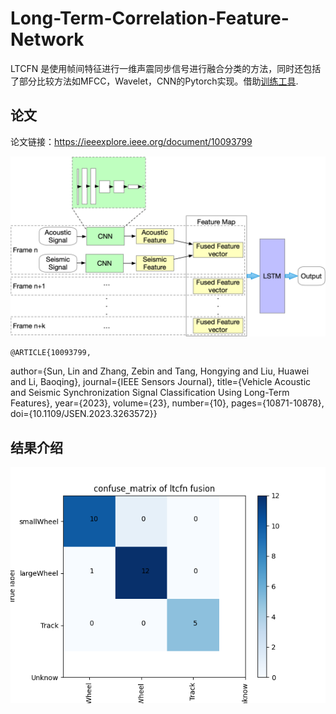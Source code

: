 # Long-Term-Correlation-Feature-Network
LTCFN
是使用帧间特征进行一维声震同步信号进行融合分类的方法，同时还包括了部分比较方法如MFCC，Wavelet，CNN的Pytorch实现。借助[训练工具](https://github.com/Seafood-SIMIT/snake_spear_with_102_inch-A_DL_Trainer).

## 论文
论文链接：https://ieeexplore.ieee.org/document/10093799

![基本Idea](LTCFN.png)

    @ARTICLE{10093799,
  author={Sun, Lin and Zhang, Zebin and Tang, Hongying and Liu, Huawei and Li, Baoqing},
  journal={IEEE Sensors Journal}, 
  title={Vehicle Acoustic and Seismic Synchronization Signal Classification Using Long-Term Features}, 
  year={2023},
  volume={23},
  number={10},
  pages={10871-10878},
  doi={10.1109/JSEN.2023.3263572}}


## 结果介绍
![valid confusion matrix](cm_ltcfn.png)

